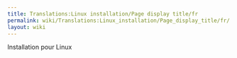 ```yaml
---
title: Translations:Linux installation/Page display title/fr
permalink: wiki/Translations:Linux_installation/Page_display_title/fr/
layout: wiki
---
```


Installation pour Linux
